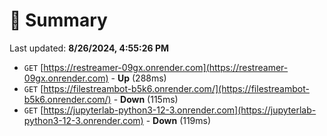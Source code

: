 # 📖 Summary
Last updated: **8/26/2024, 4:55:26 PM**

- `GET` [https://restreamer-09gx.onrender.com](https://restreamer-09gx.onrender.com) - **Up** (288ms)
- `GET` [https://filestreambot-b5k6.onrender.com/](https://filestreambot-b5k6.onrender.com/) - **Down** (115ms)
- `GET` [https://jupyterlab-python3-12-3.onrender.com](https://jupyterlab-python3-12-3.onrender.com) - **Down** (119ms)
